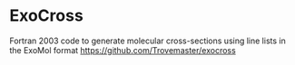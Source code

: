 # ExoCross
Fortran 2003 code to generate molecular cross-sections using line lists in the ExoMol format
https://github.com/Trovemaster/exocross
